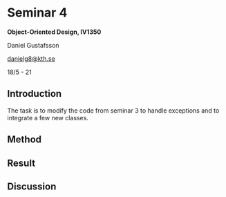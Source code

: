 # Seminar 4
**Object-Oriented Design, IV1350**

Daniel Gustafsson

danielg8@kth.se

18/5 - 21

## Introduction
The task is to modify the code from seminar 3 to handle exceptions and to integrate a few new classes.

## Method

## Result

## Discussion